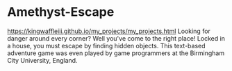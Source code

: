 # Amethyst-Escape
https://kingwaffleiii.github.io/my_projects/my_projects.html
Looking for danger around every corner? Well you've come to the right place! Locked in a house, you must escape by finding hidden objects. This text-based adventure game was even played by game programmers at the Birmingham City University, England.
